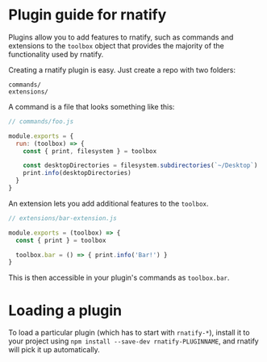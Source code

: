 # Plugin guide for rnatify

Plugins allow you to add features to rnatify, such as commands and
extensions to the `toolbox` object that provides the majority of the functionality
used by rnatify.

Creating a rnatify plugin is easy. Just create a repo with two folders:

```
commands/
extensions/
```

A command is a file that looks something like this:

```js
// commands/foo.js

module.exports = {
  run: (toolbox) => {
    const { print, filesystem } = toolbox

    const desktopDirectories = filesystem.subdirectories(`~/Desktop`)
    print.info(desktopDirectories)
  }
}
```

An extension lets you add additional features to the `toolbox`.

```js
// extensions/bar-extension.js

module.exports = (toolbox) => {
  const { print } = toolbox

  toolbox.bar = () => { print.info('Bar!') }
}
```

This is then accessible in your plugin's commands as `toolbox.bar`.

# Loading a plugin

To load a particular plugin (which has to start with `rnatify-*`),
install it to your project using `npm install --save-dev rnatify-PLUGINNAME`,
and rnatify will pick it up automatically.
